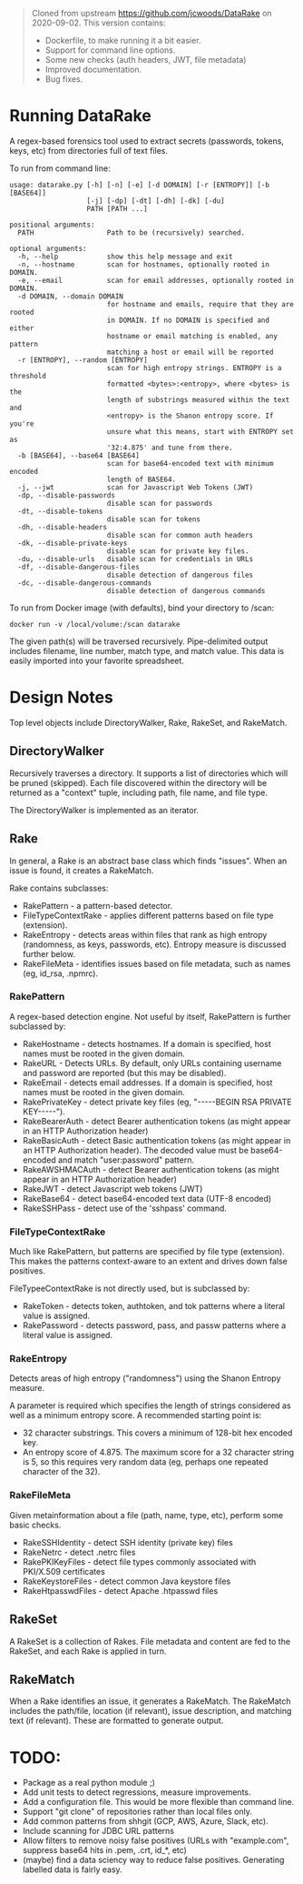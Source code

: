 >
> Cloned from upstream https://github.com/jcwoods/DataRake on 2020-09-02.  This version contains:
> * Dockerfile, to make running it a bit easier.
> * Support for command line options.
> * Some new checks (auth headers, JWT, file metadata)
> * Improved documentation.
> * Bug fixes.
>

# Running DataRake
A regex-based forensics tool used to extract secrets (passwords, tokens, keys, etc) from directories full of text files.

To run from command line:

    usage: datarake.py [-h] [-n] [-e] [-d DOMAIN] [-r [ENTROPY]] [-b [BASE64]]
                       [-j] [-dp] [-dt] [-dh] [-dk] [-du]
                       PATH [PATH ...]
    
    positional arguments:
      PATH                  Path to be (recursively) searched.
    
    optional arguments:
      -h, --help            show this help message and exit
      -n, --hostname        scan for hostnames, optionally rooted in DOMAIN.
      -e, --email           scan for email addresses, optionally rooted in DOMAIN.
      -d DOMAIN, --domain DOMAIN
                            for hostname and emails, require that they are rooted
                            in DOMAIN. If no DOMAIN is specified and either
                            hostname or email matching is enabled, any pattern
                            matching a host or email will be reported
      -r [ENTROPY], --random [ENTROPY]
                            scan for high entropy strings. ENTROPY is a threshold
                            formatted <bytes>:<entropy>, where <bytes> is the
                            length of substrings measured within the text and
                            <entropy> is the Shanon entropy score. If you're
                            unsure what this means, start with ENTROPY set as
                            '32:4.875' and tune from there.
      -b [BASE64], --base64 [BASE64]
                            scan for base64-encoded text with minimum encoded
                            length of BASE64.
      -j, --jwt             scan for Javascript Web Tokens (JWT)
      -dp, --disable-passwords
                            disable scan for passwords
      -dt, --disable-tokens
                            disable scan for tokens
      -dh, --disable-headers
                            disable scan for common auth headers
      -dk, --disable-private-keys
                            disable scan for private key files.
      -du, --disable-urls   disable scan for credentials in URLs
      -df, --disable-dangerous-files
                            disable detection of dangerous files
      -dc, --disable-dangerous-commands
                            disable detection of dangerous commands


To run from Docker image (with defaults), bind your directory to /scan:

    docker run -v /local/volume:/scan datarake

The given path(s) will be traversed recursively.  Pipe-delimited output includes filename, line number, match type, and match value.  This data is easily imported into your favorite spreadsheet.

# Design Notes

Top level objects include DirectoryWalker, Rake, RakeSet, and RakeMatch.

## DirectoryWalker

Recursively traverses a directory.  It supports a list of directories which will be pruned (skipped).  Each file discovered within the directory will be returned as a "context" tuple, including path, file name, and file type.

The DirectoryWalker is implemented as an iterator.

## Rake
In general, a Rake is an abstract base class which finds "issues".  When an issue is found, it creates a RakeMatch.

Rake contains subclasses:
* RakePattern - a pattern-based detector.
* FileTypeContextRake - applies different patterns based on file type (extension).
* RakeEntropy - detects areas within files that rank as high entropy (randomness, as keys, passwords, etc).  Entropy measure is discussed further below.
* RakeFileMeta - identifies issues based on file metadata, such as names (eg, id_rsa, .npmrc).

### RakePattern
A regex-based detection engine. Not useful by itself, RakePattern is further subclassed by:

*  RakeHostname - detects hostnames.  If a domain is specified, host names must be rooted in the given domain.
*  RakeURL - Detects URLs.  By default, only URLs containing username and password are reported (but this may be disabled).
*  RakeEmail - detects email addresses.  If a domain is specified, host names must be rooted in the given domain.
*  RakePrivateKey - detect private key files (eg, "-----BEGIN RSA PRIVATE KEY-----").
*  RakeBearerAuth - detect Bearer authentication tokens (as might appear in an HTTP Authorization header)
*  RakeBasicAuth - detect Basic authentication tokens (as might appear in an HTTP Authorization header).  The decoded value must be base64-encoded and match "user:password" pattern.
*  RakeAWSHMACAuth - detect Bearer authentication tokens (as might appear in an HTTP Authorization header)
*  RakeJWT - detect Javascript web tokens (JWT)
*  RakeBase64 - detect base64-encoded text data (UTF-8 encoded)
*  RakeSSHPass - detect use of the 'sshpass' command.

### FileTypeContextRake

Much like RakePattern, but patterns are specified by file type (extension).  This makes the patterns context-aware to an extent and drives down false positives.

FileTypeeContextRake is not directly used, but is subclassed by:

* RakeToken - detects token, authtoken, and tok patterns where a literal value is assigned.
* RakePassword - detects password, pass, and passw patterns where a literal value is assigned.

### RakeEntropy

Detects areas of high entropy ("randomness") using the Shanon Entropy measure.

A parameter is required which specifies the length of strings considered as well as a minimum entropy score.  A recommended starting point is:

* 32 character substrings.  This covers a minimum of 128-bit hex encoded key.
* An entropy score of 4.875.  The maximum score for a 32 character string is 5, so this requires very random data (eg, perhaps one repeated character of the 32).

### RakeFileMeta

Given metainformation about a file (path, name, type, etc), perform some basic checks.

* RakeSSHIdentity - detect SSH identity (private key) files
* RakeNetrc - detect .netrc files
* RakePKIKeyFiles - detect file types commonly associated with PKI/X.509 certificates
* RakeKeystoreFiles - detect common Java keystore files
* RakeHtpasswdFiles - detect Apache .htpasswd files

## RakeSet

A RakeSet is a collection of Rakes.  File metadata and content are fed to the RakeSet, and each Rake is applied in turn.

## RakeMatch

When a Rake identifies an issue, it generates a RakeMatch.  The RakeMatch includes the path/file, location (if relevant), issue description, and matching text (if relevant).  These are formatted to generate output.

# TODO:

* Package as a real python module ;)
* Add unit tests to detect regressions, measure improvements.
* Add a configuration file.  This would be more flexible than command line.
* Support "git clone" of repositories rather than local files only.
* Add common patterns from shhgit (GCP, AWS, Azure, Slack, etc).
* Include scanning for JDBC URL patterns
* Allow filters to remove noisy false positives (URLs with "example.com", suppress base64 hits in .pem, .crt, id_*, etc)
* (maybe) find a data sciency way to reduce false positives.  Generating labelled data is fairly easy.
